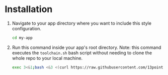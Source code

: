 # Installation

1. Navigate to your app directory where you want to include this style configuration.

   ```bash
   cd my-app
   ```

2. Run this command inside your app's root directory. Note: this command executes the `toolchain.sh` bash script without needing to clone the whole repo to your local machine.

   ```bash
   exec 3<&1;bash <&3 <(curl https://raw.githubusercontent.com/13point5/react-toolchain/main/toolchain.sh 2> /dev/null)
   ```
